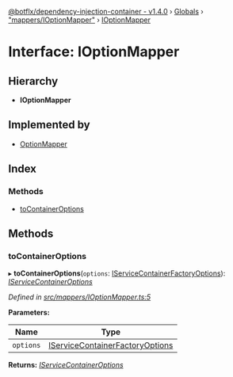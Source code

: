 [@botflx/dependency-injection-container - v1.4.0](../README.md) › [Globals](../globals.md) › ["mappers/IOptionMapper"](../modules/_mappers_ioptionmapper_.md) › [IOptionMapper](_mappers_ioptionmapper_.ioptionmapper.md)

# Interface: IOptionMapper

## Hierarchy

* **IOptionMapper**

## Implemented by

* [OptionMapper](../classes/_mappers_optionmapper_.optionmapper.md)

## Index

### Methods

* [toContainerOptions](_mappers_ioptionmapper_.ioptionmapper.md#tocontaineroptions)

## Methods

###  toContainerOptions

▸ **toContainerOptions**(`options`: [IServiceContainerFactoryOptions](_factories_iservicecontainerfactoryoptions_.iservicecontainerfactoryoptions.md)): *[IServiceContainerOptions](_iservicecontaineroptions_.iservicecontaineroptions.md)*

*Defined in [src/mappers/IOptionMapper.ts:5](https://github.com/botflux/dependency-injection-container/blob/4ec09c5/src/mappers/IOptionMapper.ts#L5)*

**Parameters:**

Name | Type |
------ | ------ |
`options` | [IServiceContainerFactoryOptions](_factories_iservicecontainerfactoryoptions_.iservicecontainerfactoryoptions.md) |

**Returns:** *[IServiceContainerOptions](_iservicecontaineroptions_.iservicecontaineroptions.md)*
